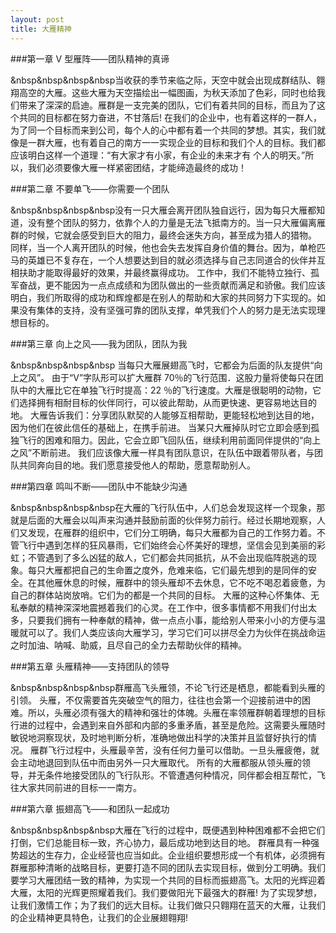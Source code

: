 ```yaml
---
layout: post
title: 大雁精神
---
```


###第一章  V 型雁阵——团队精神的真谛 

&nbsp&nbsp&nbsp&nbsp当收获的季节来临之际，天空中就会出现成群结队、翱翔高空的大雁。这些大雁为天空描绘出一幅图画，为秋天添加了色彩，同时也给我们带来了深深的启迪。雁群是一支完美的团队，它们有着共同的目标，而且为了这个共同的目标都在努力奋进，不甘落后!  在我们的企业中，也有着这样的一群人，为了同一个目标而来到公司，每个人的心中都有着一个共同的梦想。其实，我们就像是一群大雁，也有着自己的南方一一实现企业的目标和我们个人的目标。我们都应该明白这样一个道理：“有大家才有小家，有企业的未来才有 个人的明天。”所以，我们必须要像大雁一样紧密团结，才能缔造最终的成功！

###第二章     不要单飞——你需要一个团队 

&nbsp&nbsp&nbsp&nbsp没有一只大雁会离开团队独自远行，因为每只大雁都知道，没有整个团队的努力，依靠个人的力量是无法飞抵南方的。当一只大雁偏离雁群的时候，它就会感受到巨大的阻力，最终会迷失方向，甚至成为猎人的猎物。 
同样，当一个人离开团队的时候，他也会失去发挥自身价值的舞台。因为，单枪匹马的英雄已不复存在，一个人想要达到目的就必须选择与自己志同道合的伙伴并互相扶助才能取得最好的效果，并最终赢得成功。 
工作中，我们不能特立独行、孤军奋战，更不能因为一点点成绩和为团队做出的一些贡献而满足和骄傲。我们应该明白，我们所取得的成功和辉煌都是在别人的帮助和大家的共同努力下实现的。如果没有集体的支持，没有坚强可靠的团队支撑，单凭我们个人的努力是无法实现理想目标的。 

###第三章 向上之风——我为团队，团队为我 

&nbsp&nbsp&nbsp&nbsp 当每只大雁展翅高飞时，它都会为后面的队友提供“向上之风”。
由于“V”字队形可以扩大雁群
70％的飞行范围．这股力量将使每只在团队中的大雁比它在单独飞行时提高：22
％的飞行速度。大雁是很聪明的动物，它们选择拥有相耐目标的伙伴同行，可以彼此帮助，从而更快速、更容易地达目的地。 
大雁告诉我们：分享团队默契的人能够互相帮助，更能轻松地到达目的地，因为他们在彼此信任的基础上，在携手前进。 
当某只大雁掉队时它立即会感到孤独飞行的困难和阻力。因此，它会立即飞回队伍，继续利用前面同伴提供的“向上之风”不断前进。 
我们应该像大雁一样具有团队意识，在队伍中跟着带队者，与团队共同奔向目的地。我们愿意接受他人的帮助，愿意帮助别人。

###第四章 鸣叫不断——团队中不能缺少沟通 

&nbsp&nbsp&nbsp&nbsp在大雁的飞行队伍中，人们总会发现这样一个现象，那就是后面的大雁会以叫声来沟通并鼓励前面的伙伴努力前行。经过长期地观察，人们又发现，在雁群的组织中，它们分工明确，每只大雁都为自己的工作努力着。不管飞行中遇到怎样的狂风暴雨，它们始终会心怀美好的理想，坚信会见到美丽的彩虹；不管遇到了多么凶猛的敌人，它们都会共同抵抗，从不会出现临阵脱逃的现象。每只大雁都把自己的生命置之度外，危难来临，它们最先想到的是同伴的安全。在其他雁休息的时候，雁群中的领头雁却不去休息，它不吃不喝忍着疲惫，为自己的群体站岗放哨。它们为的都是一个共同的目标。 
大雁的这种心怀集体、无私奉献的精神深深地震撼着我们的心灵。在工作中，很多事情都不用我们付出太多，只要我们拥有一种奉献的精神，做一点点小事，能给别人带来小小的方便与温暖就可以了。我们人类应该向大雁学习，学习它们可以拼尽全力为伙伴在挑战命运之时加油、呐喊、助威，且尽自己的全力去帮助伙伴的精神。 

###第五章 头雁精神——支持团队的领导 

&nbsp&nbsp&nbsp&nbsp群雁高飞头雁领，不论飞行还是栖息，都能看到头雁的引领。
头雁，不仅需要首先突破空气的阻力，往往也会第一个迎接前进中的困难。所以，头雁必须有强大的精神和强壮的体魄。头雁在率领雁群朝着理想的目标行进的过程中，会遇到来自外部和内部的多重矛盾，甚至是危险。这需要头雁随时敏锐地洞察现状，及时地判断分析，准确地做出科学的决策并且监督好执行的情况。 
雁群飞行过程中，头雁最辛苦，没有任何力量可以借助。一旦头雁疲倦，就会主动地退回到队伍中而由另外一只大雁取代。 
所有的大雁都服从领头雁的领导，并无条件地接受团队的飞行队形。不管遭遇何种情况，同伴都会相互帮忙，飞往大家共同前进的目标一一南方。 

###第六章 振翅高飞——和团队一起成功 

&nbsp&nbsp&nbsp&nbsp大雁在飞行的过程中，既便遇到种种困难都不会把它们打倒，它们总能目标一致，齐心协力，最后成功地到达目的地。 
群雁具有一种强势超达的生存力，企业经营也应当如此。企业组织要想形成一个有机体，必须拥有群雁那种清晰的战略目标，更要打造不同的团队去实现目标，做到分工明确。我们要学习大雁团结一致的精神，为实现一个共同的目标而振翅高飞。太阳的光辉迎着大雁，太阳的光辉更照耀着我们。我们要做阳光下最强大的群雁! 
为了实现梦想，让我们激情工作；为了我们的远大目标。让我们做只只翱翔在蓝天的大雁，让我们的企业精神更具特色，让我们的企业展翅翱翔!
